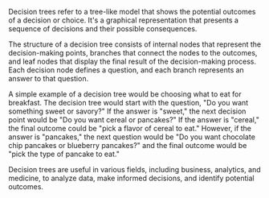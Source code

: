 Decision trees refer to a tree-like model that shows the potential outcomes of a decision or choice. It's a graphical representation that presents a sequence of decisions and their possible consequences.

The structure of a decision tree consists of internal nodes that represent the decision-making points, branches that connect the nodes to the outcomes, and leaf nodes that display the final result of the decision-making process. Each decision node defines a question, and each branch represents an answer to that question.

A simple example of a decision tree would be choosing what to eat for breakfast. The decision tree would start with the question, "Do you want something sweet or savory?" If the answer is "sweet," the next decision point would be "Do you want cereal or pancakes?" If the answer is "cereal," the final outcome could be "pick a flavor of cereal to eat." However, if the answer is "pancakes," the next question would be "Do you want chocolate chip pancakes or blueberry pancakes?" and the final outcome would be "pick the type of pancake to eat." 

Decision trees are useful in various fields, including business, analytics, and medicine, to analyze data, make informed decisions, and identify potential outcomes.